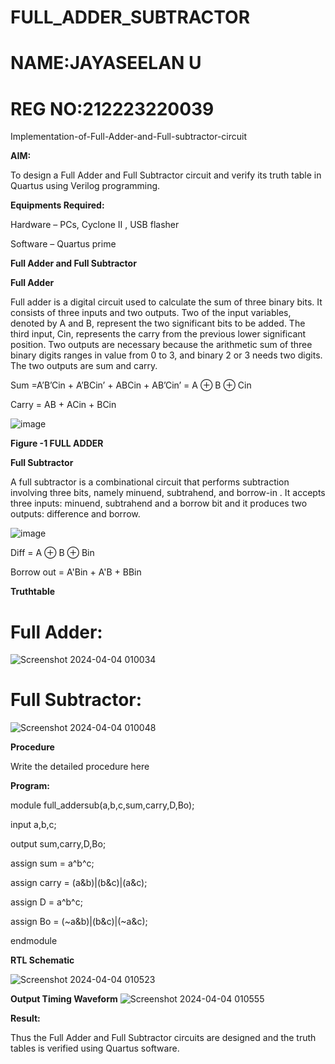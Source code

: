 # FULL_ADDER_SUBTRACTOR
# NAME:JAYASEELAN U
# REG NO:212223220039


Implementation-of-Full-Adder-and-Full-subtractor-circuit

**AIM:**

To design a Full Adder and Full Subtractor circuit and verify its truth table in Quartus using Verilog programming.

**Equipments Required:**

Hardware – PCs, Cyclone II , USB flasher

Software – Quartus prime

**Full Adder and Full Subtractor**

**Full Adder**

Full adder is a digital circuit used to calculate the sum of three binary bits. It consists of three inputs and two outputs. Two of the input variables, denoted by A and B, represent the two significant bits to be added. The third input, Cin, represents the carry from the previous lower significant position. Two outputs are necessary because the arithmetic sum of three binary digits ranges in value from 0 to 3, and binary 2 or 3 needs two digits. The two outputs are sum and carry.

Sum =A’B’Cin + A’BCin’ + ABCin + AB’Cin’ = A ⊕ B ⊕ Cin 

Carry = AB + ACin + BCin

![image](https://github.com/naavaneetha/FULL_ADDER_SUBTRACTOR/assets/154305477/0f30ba51-5ffb-4198-845f-18e054f675e7)

**Figure -1 FULL ADDER**

**Full Subtractor**

A full subtractor is a combinational circuit that performs subtraction involving three bits, namely minuend, subtrahend, and borrow-in . It accepts three inputs: minuend, subtrahend and a borrow bit and it produces two outputs: difference and borrow.

![image](https://github.com/naavaneetha/FULL_ADDER_SUBTRACTOR/assets/154305477/02b24f51-ab51-4304-9ad6-7b81ffc1ead5)

Diff = A ⊕ B ⊕ Bin 

Borrow out = A'Bin + A'B + BBin

**Truthtable**
# Full Adder:
![Screenshot 2024-04-04 010034](https://github.com/jayaseelan2006/FULL_ADDER_SUBTRACTOR/assets/151389443/0166498b-15b5-44e2-a28e-5fd8c2ffbde4)
# Full Subtractor:
![Screenshot 2024-04-04 010048](https://github.com/jayaseelan2006/FULL_ADDER_SUBTRACTOR/assets/151389443/b555b0ff-9cdc-406b-8e54-6468d551f61b)


**Procedure**

Write the detailed procedure here

**Program:**

module full_addersub(a,b,c,sum,carry,D,Bo);

input a,b,c;

output sum,carry,D,Bo;

assign sum = a^b^c;

assign carry = (a&b)|(b&c)|(a&c);

assign D = a^b^c;

assign Bo = (~a&b)|(b&c)|(~a&c);

endmodule



**RTL Schematic**

![Screenshot 2024-04-04 010523](https://github.com/jayaseelan2006/FULL_ADDER_SUBTRACTOR/assets/151389443/4642d355-c57c-43fe-b3d4-8e4998768523)


**Output Timing Waveform**
![Screenshot 2024-04-04 010555](https://github.com/jayaseelan2006/FULL_ADDER_SUBTRACTOR/assets/151389443/26f4d637-d6f2-4f7a-8d58-81754a676fbf)


**Result:**

Thus the Full Adder and Full Subtractor circuits are designed and the truth tables is verified using Quartus software.



